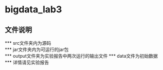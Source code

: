 # bigdata_lab3
## 文件说明
*** src文件夹内为源码  
*** jar文件夹内为可运行的jar包  
*** output文件夹为实验报告中两次运行的输出文件
*** data文件为初始数据  
*** 详情请见实验报告
